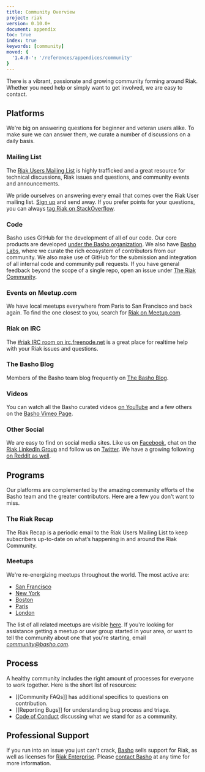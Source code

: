 ```yaml
---
title: Community Overview
project: riak
version: 0.10.0+
document: appendix
toc: true
index: true
keywords: [community]
moved: {
  '1.4.0-': '/references/appendices/community'
}
---
```


There is a vibrant, passionate and growing community forming around Riak. Whether you need help or simply want to get involved, we are easy to contact.

## Platforms
We're big on answering questions for beginner and veteran users alike. To make sure we can answer them, we curate a number of discussions on a daily basis. 

### Mailing List

The [Riak Users Mailing
List](http://lists.basho.com/mailman/listinfo/riak-users_lists.basho.com)
is highly trafficked and a great resource for technical discussions, Riak issues and questions, and community events and announcements.

We pride ourselves on answering every email that comes over the Riak User mailing list. [Sign up](http://lists.basho.com/mailman/listinfo/riak-users_lists.basho.com) and send away. If you prefer points for your questions, you can always [tag Riak on StackOverflow](http://stackoverflow.com/questions/tagged/riak). 


### Code

Basho uses GitHub for the development of all of our
code. Our core products are developed [under the Basho organization](http://github.com/basho/). We also have [Basho Labs](http://github.com/basho-labs/), where we curate the rich ecosystem of contributors from our community. We also make use of GitHub for the submission and integration of all internal code and community pull requests. If you have general feedback beyond the scope of a single repo, open an issue under [The Riak Community](https://github.com/basho-labs/the-riak-community/issues).

### Events on Meetup.com

We have local meetups everywhere from Paris to San Francisco and back again. To find the one closest to you, search for [Riak on Meetup.com](http://riak.meetup.com/).

### Riak on IRC

The [#riak IRC room on irc.freenode.net](http://irc.lc/freenode/riak) is a great place for realtime help with your Riak issues and questions.

### The Basho Blog

Members of the Basho team blog frequently on [The Basho
Blog](http://blog.basho.com).

### Videos

You can watch all the Basho curated videos [on YouTube](https://www.youtube.com/user/BashoTechnologies) and a few others on the [Basho Vimeo Page](http://vimeo.com/bashotech/videos).


### Other Social 

We are easy to find on social media sites. Like us on [Facebook](http://www.facebook.com/pages/Riak/143599935667217), chat on the [Riak
LinkedIn Group](http://www.linkedin.com/groups?mostPopular=&gid=2913983) and follow us on [Twitter](http://twitter.com/basho). We have a growing following [on Reddit as well](reddit.com/r/Riak/).

## Programs 
Our platforms are complemented by the amazing community efforts of the Basho team and the greater contributors. Here are a few you don't want to miss.

### The Riak Recap

The Riak Recap is a periodic email to the Riak Users Mailing List to
keep subscribers up-to-date on what’s happening in and around the
Riak Community.

### Meetups

We're re-energizing meetups throughout the world. The most active are: 

* [San Francisco](http://www.meetup.com/San-Francisco-Riak-Meetup/)
* [New York](http://www.meetup.com/NYC-Riak-Meetup)
* [Boston](http://www.meetup.com/Boston-Riak)
* [Paris](http://www.meetup.com/Paris-Riak-Meetup/)
* [London](http://www.meetup.com/riak-london/)

The list of all related meetups are visible [here](http://riak.meetup.com). If you're looking for assistance getting a meetup or user group started
in your area, or want to tell the community about one that you're
starting, email *community@basho.com*.


## Process
A healthy community includes the right amount of processes for everyone to work together. Here is the short list of resources: 

* [[Community FAQs]] has additional specifics to questions on contribution.
* [[Reporting Bugs]] for understanding bug process and triage.
* [Code of Conduct](https://github.com/basho-labs/the-riak-community/blob/master/code-of-conduct.md) discussing what we stand for as a community.


## Professional Support

If you run into an issue you just can't crack, [Basho](http://basho.com)
sells support for Riak, as well as licenses for [Riak
Enterprise](http://basho.com/riak-enterprise/). Please [contact
Basho](http://basho.com/contact/) at any time for more information.

